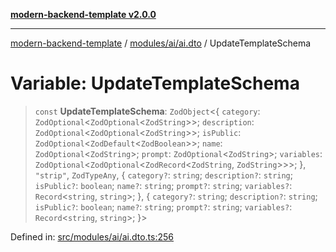 [**modern-backend-template v2.0.0**](../../../../README.md)

***

[modern-backend-template](../../../../modules.md) / [modules/ai/ai.dto](../README.md) / UpdateTemplateSchema

# Variable: UpdateTemplateSchema

> `const` **UpdateTemplateSchema**: `ZodObject`\<\{ `category`: `ZodOptional`\<`ZodOptional`\<`ZodString`\>\>; `description`: `ZodOptional`\<`ZodOptional`\<`ZodString`\>\>; `isPublic`: `ZodOptional`\<`ZodDefault`\<`ZodBoolean`\>\>; `name`: `ZodOptional`\<`ZodString`\>; `prompt`: `ZodOptional`\<`ZodString`\>; `variables`: `ZodOptional`\<`ZodOptional`\<`ZodRecord`\<`ZodString`, `ZodString`\>\>\>; \}, `"strip"`, `ZodTypeAny`, \{ `category?`: `string`; `description?`: `string`; `isPublic?`: `boolean`; `name?`: `string`; `prompt?`: `string`; `variables?`: `Record`\<`string`, `string`\>; \}, \{ `category?`: `string`; `description?`: `string`; `isPublic?`: `boolean`; `name?`: `string`; `prompt?`: `string`; `variables?`: `Record`\<`string`, `string`\>; \}\>

Defined in: [src/modules/ai/ai.dto.ts:256](https://github.com/maemreyo/saas-4cus-nodejs/blob/2a5b3f3aa11335dfa561e80e1feabb8e6084261e/src/modules/ai/ai.dto.ts#L256)

